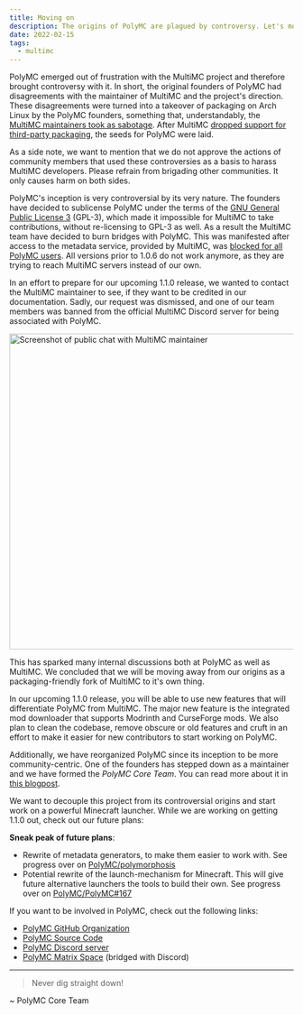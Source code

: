 ```yaml
---
title: Moving on
description: The origins of PolyMC are plagued by controversy. Let's move on from this.
date: 2022-02-15
tags:
  - multimc
---
```


PolyMC emerged out of frustration with the MultiMC project and therefore brought controversy with it.
In short, the original founders of PolyMC had disagreements with the maintainer of MultiMC and the project's direction.
These disagreements were turned into a takeover of packaging on Arch Linux by the PolyMC founders, something that, understandably, the [MultiMC maintainers took as sabotage][gh-poly-meta-sabotage].
After MultiMC [dropped support for third-party packaging][mmc-drops-aur], the seeds for PolyMC were laid.

As a side note, we want to mention that we do not approve the actions of community members that used these controversies as a basis to harass MultiMC developers.
Please refrain from brigading other communities.
It only causes harm on both sides.

PolyMC's inception is very controversial by its very nature.
The founders have decided to sublicense PolyMC under the terms of the [GNU General Public License 3][gpl3] (GPL-3), which made it impossible for MultiMC to take contributions, without re-licensing to GPL-3 as well.
As a result the MultiMC team have decided to burn bridges with PolyMC.
This was manifested after access to the metadata service, provided by MultiMC, was [blocked for all PolyMC users][gh-poly-meta].
All versions prior to 1.0.6 do not work anymore, as they are trying to reach MultiMC servers instead of our own.

In an effort to prepare for our upcoming 1.1.0 release, we wanted to contact the MultiMC maintainer to see, if they want to be credited in our documentation.
Sadly, our request was dismissed, and one of our team members was banned from the official MultiMC Discord server for being associated with PolyMC.

<div class="center">
    <img alt="Screenshot of public chat with MultiMC maintainer" src="/img/news/moving-on/discord.png" style="width: 40em">
</div>

This has sparked many internal discussions both at PolyMC as well as MultiMC.
We concluded that we will be moving away from our origins as a packaging-friendly fork of MultiMC to it's own thing.

In our upcoming 1.1.0 release, you will be able to use new features that will differentiate PolyMC from MultiMC.
The major new feature is the integrated mod downloader that supports Modrinth and CurseForge mods.
We also plan to clean the codebase, remove obscure or old features and cruft in an effort to make it easier for new contributors to start working on PolyMC.

Additionally, we have reorganized PolyMC since its inception to be more community-centric.
One of the founders has stepped down as a maintainer and we have formed the *PolyMC Core Team*.
You can read more about it in [this blogpost](../newmaintainers/).

We want to decouple this project from its controversial origins and start work on a powerful Minecraft launcher.
While we are working on getting 1.1.0 out, check out our future plans:

**Sneak peak of future plans**:
 - Rewrite of metadata generators, to make them easier to work with. See progress over on [PolyMC/polymorphosis][gh-polymorphosis]
 - Potential rewrite of the launch-mechanism for Minecraft. This will give future alternative launchers the tools to build their own. See progress over on [PolyMC/PolyMC#167][rfc-0001]

If you want to be involved in PolyMC, check out the following links:

- [PolyMC GitHub Organization][gh-org]
- [PolyMC Source Code][gh-poly]
- [PolyMC Discord server][discord]
- [PolyMC Matrix Space][matrix-space] (bridged with Discord)

---

> Never dig straight down!

~ PolyMC Core Team

[discord]: https://discord.com/invite/xq7fxrgtMP
[gh-org]: https://github.com/PolyMC
[gh-poly]: https://github.com/PolyMC/PolyMC
[gh-poly-meta]: https://github.com/PolyMC/PolyMC/issues/75
[gh-poly-meta-sabotage]: https://github.com/PolyMC/PolyMC/issues/75#issuecomment-1023571223
[gh-polymorphosis]: https://github.com/PolyMC/polymorphosis
[gpl3]: https://en.wikipedia.org/wiki/GNU_General_Public_License
[matrix-space]: https://matrix.to/#/#polymc:polymc.org
[mmc-drops-aur]: https://www.reddit.com/r/linux_gaming/comments/riitbs/multimc_is_dropping_all_support_for_aur_packages/
[rfc-0001]: https://github.com/PolyMC/PolyMC/issues/167

